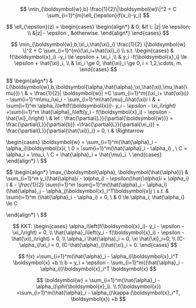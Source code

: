 $$
\min_{\boldsymbol{w},b} \frac{1}{2}\|\boldsymbol{w}\|^2 + C \sum_{i=1}^{m}\ell_{\epsilon}(f(x_i)-y_i)
$$

$$
\ell_{\epsilon}(z) = 
\begin{cases}
\begin{align*}
& 0, &if \: |z| \le \epsilon; \\
&|z| - \epsilon , &otherwise.
\end{align*}
\end{cases}
$$

$$
\min_{\boldsymbol{w},b,\xi_i,\hat{\xi}_i} \frac{1}{2} \|\boldsymbol{w} \|^2 + C \sum_{i=1}^{m}(\xi_i+\hat{\xi}_i) \\
s.t.
\begin{cases}
& f(\boldsymbol{x}_i) -y_i \le \epsilon + \xi_i ,\\
& y_i -f(\boldsymbol{x}_i) \le \epsilon + \hat{\xi}_i,  \\
& \xi_i \ge 0, \hat{\xi}_i \ge 0, i = 1,2,\cdots, m.
\end{cases}
$$

$$
\begin{align*}
& L(\boldsymbol{w},b,\boldsymbol{\alpha,\hat{\alpha},\xi,\hat{\xi},\mu,\hat{\mu}}) \\
& = \frac{1}{2}\| \boldsymbol{w}\| +C \sum_{i=1}^m{(\xi_i+ \hat{\xi}_i)} - \sum_{i=1}^m\mu_i\xi_i - \sum_{i=1}^m\hat{\mu}_i\hat{\xi}_i  \\
& + \sum_{i=1}^m \alpha_i\left(f(\boldsymbol{x}_i)- y_i - \epsilon - \xi_i\right) +\sum_{i=1}^m \hat{\alpha}_i\left(y_i - f(\boldsymbol{x}_i) - \epsilon - \hat{\xi}_i\right) \\
&
let \: \frac{\partial{L}}{\partial{\boldsymbol{w}}} = \frac{\partial{L}}{\partial{b}} =\frac{\partial{L}}{\partial{\xi_i}} = \frac{\partial{L}}{\partial{\hat{\xi}}_i} = 0, \\
&
\Rightarrow 
 
\begin{cases}
\boldsymbol{w} = \sum_{i=1}^m(\hat{\alpha}_i - \alpha_i)\boldsymbol{x}_i, \\
0 = \sum_{i=1}^m(\hat{\alpha}_i - \alpha_i) , \\
C = \alpha_i + \mu_i, \\
C = \hat{\alpha}_i + \hat{\mu}_i. \\
\end{cases}
\end{align*} \\
$$


$$
\begin{align*}
\max_{\boldsymbol{\alpha}, \boldsymbol{\hat{\alpha}}} 
& \sum_{i=1}^m y_i(\hat{\alpha}_i - \alpha_i) - \epsilon(\hat{\alpha}_i + \alpha_i) 
\\
& - \frac{1}{2} \sum_{i=1}^m \sum_{j=1}^m(\hat{\alpha}_i - \alpha_i)(\hat{\alpha}_j - \alpha_j)\boldsymbol{x}_i^T\boldsymbol{x}_j \\
s.t. 
&
\sum_{i=1}^m (\hat{\alpha}_i - \alpha_i) = 0, \\
&
0 \le \alpha_i, \hat{\alpha_i} \le C

\end{align*} \\
$$

$$
KKT: 
\begin{cases}
 \alpha_i\left(f(\boldsymbol{x}_i)- y_i - \epsilon - \xi_i\right) = 0, \\
\hat{\alpha}_i\left(y_i - f(\boldsymbol{x}_i) - \epsilon - \hat{\xi}_i\right) = 0, \\
\alpha_i \hat{\alpha}_i = 0, \xi \hat{\xi}_i=0, \\
(C-\alpha_i)\xi_i = 0, (C-\hat{\alpha}_i)\hat{\xi}_i = 0.
\end{cases}
$$

$$
f(x) =\sum_{i=1}^m(\hat{\alpha}_i - \alpha_i)\boldsymbol{x}_i^T \boldsymbol{x} +b \\
b = y_i + \epsilon - \sum_{i=1}^m{(\hat{\alpha}_i - \alpha_i)}\boldsymbol{x}_i^T \boldsymbol{x}
$$

$$
\boldsymbol{w} = \sum_{i=1}^m(\hat{\alpha}_i - \alpha_i)\phi(\boldsymbol{x}_i).
\\
f(\boldsymbol{x}) =\sum_{i=1}^m(\hat{\alpha}_i - \alpha_i)\kappa (\boldsymbol{x}_i^T, \boldsymbol{x}) +b
$$
